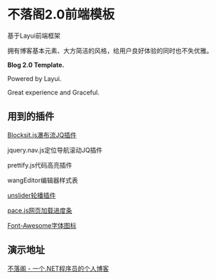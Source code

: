 # 不落阁2.0前端模板

基于Layui前端框架

拥有博客基本元素、大方简洁的风格，给用户良好体验的同时也不失优雅。

**Blog 2.0 Template.**

Powered by Layui.

Great experience and Graceful.

## 用到的插件
[Blocksit.js瀑布流JQ插件](https://github.com/kennyooi/blocksit "Blocksit.js瀑布流JQ插件")

jquery.nav.js定位导航滚动JQ插件

prettify.js代码高亮插件

wangEditor编辑器样式表

[unslider轮播插件](https://www.bootcss.com/p/unslider/ "unslider轮播插件")

[pace.js网页加载进度条](http://github.hubspot.com/pace/docs/welcome/ "pace.js网页加载进度条")

[Font-Awesome字体图标](http://www.fontawesome.com.cn/ "Font-Awesome字体图标")


## 演示地址
[不落阁 - 一个.NET程序员的个人博客](https://www.leo96.com "不落阁 - 一个.NET程序员的个人博客")
